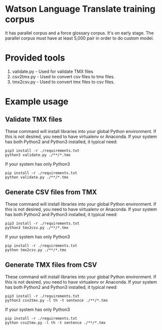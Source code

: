 # Watson Language Translate training corpus
It has parallel corpus and a force glossary corpus. It's on early stage. The parallel corpus must have at least 5,000 pair in order to do custom model.

# Provided tools
1. validate.py - Used for validate TMX files
1. csv2tmx.py - Used to convert csv files to tmx files.
1. tmx2csv.py - Used to convert tmx files to csv files.

# Example usage
## Validate TMX files
These command will install libraries into your global Python environment.
If this is not desired, you need to have virtualenv or Anaconda.
If your system has both Python2 and Python3 installed, it typical need:
```
pip3 install -r ./requirements.txt
python3 validate.py ./**/*.tmx
```
If your system has only Python3
```
pip install -r ./requirements.txt
python validate.py ./**/*.tmx
```

## Generate CSV files from TMX
These command will install libraries into your global Python environment.
If this is not desired, you need to have virtualenv or Anaconda.
If your system has both Python2 and Python3 installed, it typical need:
```
pip3 install -r ./requirements.txt
python3 tmx2csv.py ./**/*.tmx
```
If your system has only Python3
```
pip install -r ./requirements.txt
python tmx2csv.py ./**/*.tmx
```

## Generate TMX files from CSV
These command will install libraries into your global Python environment.
If this is not desired, you need to have virtualenv or Anaconda.
If your system has both Python2 and Python3 installed, it typical need:
```
pip3 install -r ./requirements.txt
python3 csv2tmx.py -l th -t sentence ./**/*.tmx
```
If your system has only Python3
```
pip install -r ./requirements.txt
python csv2tmx.py -l th -t sentence ./**/*.tmx
```